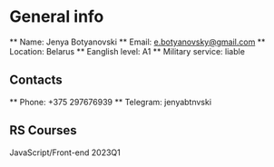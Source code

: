 # General info
** Name: Jenya Botyanovski
** Email: e.botyanovsky@gmail.com
** Location: Belarus
** Eanglish level: A1
** Military service: liable
## Contacts
** Phone: +375 297676939
** Telegram: jenyabtnvski
## RS Courses
JavaScript/Front-end 2023Q1